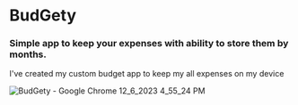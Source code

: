 # BudGety
<h3>Simple app to keep your expenses with ability to store them by months.</h3>
<p> I've created my custom budget app to keep my all expenses on my device </p>

 ![BudGety - Google Chrome 12_6_2023 4_55_24 PM](https://github.com/user-attachments/assets/2c77bbca-c97e-46b7-90dc-09b58cf16437)

